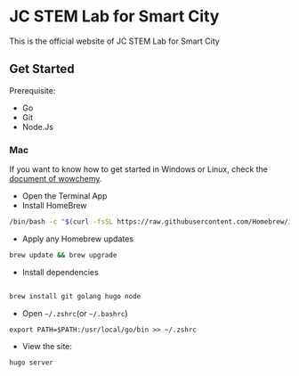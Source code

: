 # JC STEM Lab for Smart City

This is the official website of JC STEM Lab for Smart City

## Get Started

Prerequisite:
- Go
- Git
- Node.Js

### Mac
If you want to know how to get started in Windows or Linux, check the [document of wowchemy](https://wowchemy.com/docs/getting-started/install-hugo-extended/).
- Open the Terminal App
- Install HomeBrew
``` bash
/bin/bash -c "$(curl -fsSL https://raw.githubusercontent.com/Homebrew/install/master/install.sh)"
```

- Apply any Homebrew updates

```bash
brew update && brew upgrade
```
- Install dependencies
```bash

brew install git golang hugo node

```

- Open `~/.zshrc`(or `~/.bashrc`)
```shell
export PATH=$PATH:/usr/local/go/bin >> ~/.zshrc
```
- View the site:

```shell
hugo server
```